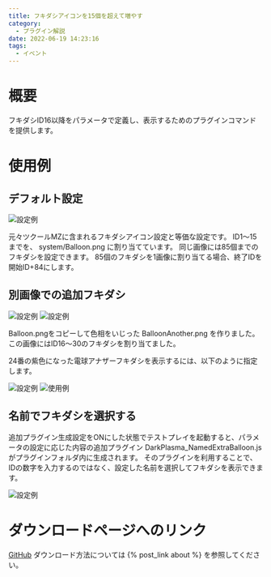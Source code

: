 ```yaml
---
title: フキダシアイコンを15個を超えて増やす
category:
  - プラグイン解説
date: 2022-06-19 14:23:16
tags:
  - イベント
---
```


# 概要

フキダシID16以降をパラメータで定義し、表示するためのプラグインコマンドを提供します。

# 使用例

## デフォルト設定

![設定例](setting1.png "設定例1")

元々ツクールMZに含まれるフキダシアイコン設定と等価な設定です。
ID1～15までを、 system/Balloon.png に割り当てています。
同じ画像には85個までのフキダシを設定できます。
85個のフキダシを1画像に割り当てる場合、終了IDを開始ID+84にします。

## 別画像での追加フキダシ

![設定例](setting2.png "設定例2")
![設定例](setting3.png "設定例3")

Balloon.pngをコピーして色相をいじった BalloonAnother.png を作りました。
この画像にはID16～30のフキダシを割り当てました。

24番の紫色になった電球アナザーフキダシを表示するには、以下のように指定します。

![設定例](setting4.png "設定例4")
![使用例](showBalloon.png "使用例")

## 名前でフキダシを選択する

追加プラグイン生成設定をONにした状態でテストプレイを起動すると、パラメータの設定に応じた内容の追加プラグイン DarkPlasma_NamedExtraBalloon.js がプラグインフォルダ内に生成されます。
そのプラグインを利用することで、IDの数字を入力するのではなく、設定した名前を選択してフキダシを表示できます。

![設定例](setting5.png "設定例5")

# ダウンロードページへのリンク

[GitHub](https://github.com/elleonard/DarkPlasma-MZ-Plugins/blob/release/DarkPlasma_ExtraBalloon.js)
ダウンロード方法については {% post_link about %} を参照してください。
